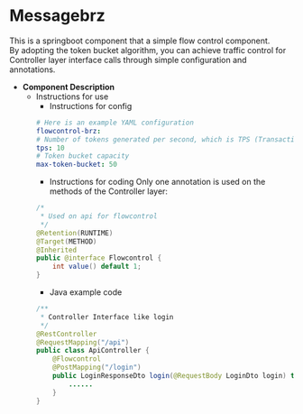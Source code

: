 # Messagebrz
This is a springboot component that a simple flow control component.<br>
By adopting the token bucket algorithm, you can achieve traffic control for Controller layer interface calls through simple configuration and annotations.<br>

- __Component Description__
  - Instructions for use
    - Instructions for config
    ```yml
    # Here is an example YAML configuration
    flowcontrol-brz:
    # Number of tokens generated per second, which is TPS (Transactions Per Second).
    tps: 10
    # Token bucket capacity
    max-token-bucket: 50
    ```
    - Instructions for coding
    Only one annotation is used on the methods of the Controller layer:<br>
    ```java
    /*
     * Used on api for flowcontrol
     */
    @Retention(RUNTIME)
    @Target(METHOD)
    @Inherited
    public @interface Flowcontrol {
	    int value() default 1;
    }
    ```
    - Java example code 
    ```java
    /**
     * Controller Interface like login
     */
    @RestController
    @RequestMapping("/api")
    public class ApiController {
        @Flowcontrol
        @PostMapping("/login")
        public LoginResponseDto login(@RequestBody LoginDto login) throws Exception {
    	    ......
        }
    }
    ```
